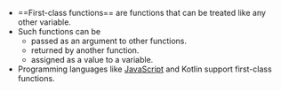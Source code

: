 - ==First-class functions== are functions that can be treated like any other variable. 
- Such functions can be 
    - passed as an argument to other functions.
    - returned by another function.
    - assigned as a value to a variable.
- Programming languages like [JavaScript](JavaScript.md) and Kotlin support first-class functions.